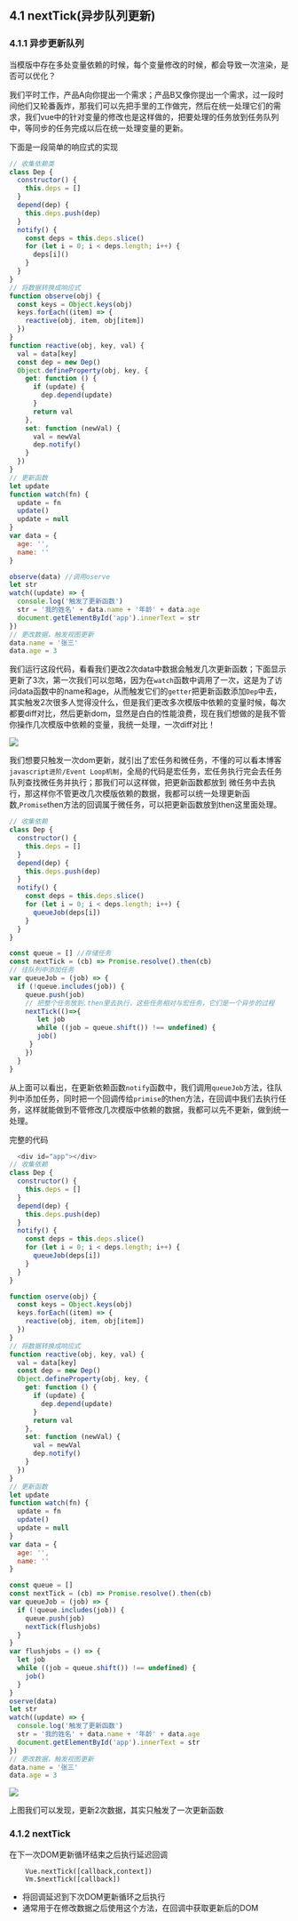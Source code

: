 ## 4.1 nextTick(异步队列更新)

### 4.1.1 异步更新队列

当模版中存在多处变量依赖的时候，每个变量修改的时候，都会导致一次渲染，是否可以优化？

我们平时工作，产品A向你提出一个需求；产品B又像你提出一个需求，过一段时间他们又轮番轰炸，那我们可以先把手里的工作做完，然后在统一处理它们的需求，我们vue中的针对变量的修改也是这样做的，把要处理的任务放到任务队列中，等同步的任务完成以后在统一处理变量的更新。

下面是一段简单的响应式的实现

```javascript
// 收集依赖类
class Dep {
  constructor() {
    this.deps = []
  }
  depend(dep) {
    this.deps.push(dep)
  }
  notify() {
    const deps = this.deps.slice()
    for (let i = 0; i < deps.length; i++) {
      deps[i]()
    }
  }
}
// 将数据转换成响应式
function observe(obj) {
  const keys = Object.keys(obj)
  keys.forEach((item) => {
    reactive(obj, item, obj[item])
  })
}
function reactive(obj, key, val) {
  val = data[key]
  const dep = new Dep()
  Object.defineProperty(obj, key, {
    get: function () {
      if (update) {
        dep.depend(update)
      }
      return val
    },
    set: function (newVal) {
      val = newVal
      dep.notify()
    }
  })
}
// 更新函数
let update
function watch(fn) {
  update = fn
  update()
  update = null
}
var data = {
  age: '',
  name: ''
}

observe(data) //调用oserve
let str
watch((update) => {
  console.log('触发了更新函数')
  str = '我的姓名' + data.name + '年龄' + data.age
  document.getElementById('app').innerText = str
})
// 更改数据，触发视图更新
data.name = '张三'
data.age = 3
```
我们运行这段代码，看看我们更改2次data中数据会触发几次更新函数；下面显示更新了3次，第一次我们可以忽略，因为在`watch`函数中调用了一次，这是为了访问data函数中的name和age，从而触发它们的`getter`把更新函数添加`Dep`中去，其实触发2次很多人觉得没什么，但是我们更改多次模版中依赖的变量时候，每次都要diff对比，然后更新dom，显然是白白的性能浪费，现在我们想做的是我不管你操作几次模版中依赖的变量，我统一处理，一次diff对比！

![](~@/vue/nextTick1.png)

我们想要只触发一次dom更新，就引出了宏任务和微任务，不懂的可以看本博客`javascript进阶/Event Loop机制`，全局的代码是宏任务，宏任务执行完会去任务队列查找微任务并执行；那我们可以这样做，把更新函数都放到
微任务中去执行，那这样你不管更改几次模版依赖的数据，我都可以统一处理更新函数,`Promise`then方法的回调属于微任务，可以把更新函数放到then这里面处理。

```javascript
// 收集依赖
class Dep {
  constructor() {
    this.deps = []
  }
  depend(dep) {
    this.deps.push(dep)
  }
  notify() {
    const deps = this.deps.slice()
    for (let i = 0; i < deps.length; i++) {
      queueJob(deps[i])
    }
  }
}

const queue = [] //存储任务
const nextTick = (cb) => Promise.resolve().then(cb)
// 往队列中添加任务
var queueJob = (job) => {
  if (!queue.includes(job)) {
    queue.push(job)
    // 把整个任务放到.then里去执行，这些任务相对与宏任务，它们是一个异步的过程
    nextTick(()=>{
       let job
       while ((job = queue.shift()) !== undefined) {
       job()
     }   
    })
  }
}

```

从上面可以看出，在更新依赖函数`notify`函数中，我们调用`queueJob`方法，往队列中添加任务，同时把一个回调传给`primise`的then方法，在回调中我们去执行任务，这样就能做到不管修改几次模版中依赖的数据，我都可以先不更新，做到统一处理。

完整的代码

```javascript
  <div id="app"></div>
// 收集依赖
class Dep {
  constructor() {
    this.deps = []
  }
  depend(dep) {
    this.deps.push(dep)
  }
  notify() {
    const deps = this.deps.slice()
    for (let i = 0; i < deps.length; i++) {
      queueJob(deps[i])
    }
  }
}

function oserve(obj) {
  const keys = Object.keys(obj)
  keys.forEach((item) => {
    reactive(obj, item, obj[item])
  })
}
// 将数据转换成响应式
function reactive(obj, key, val) {
  val = data[key]
  const dep = new Dep()
  Object.defineProperty(obj, key, {
    get: function () {
      if (update) {
        dep.depend(update)
      }
      return val
    },
    set: function (newVal) {
      val = newVal
      dep.notify()
    }
  })
}
// 更新函数
let update
function watch(fn) {
  update = fn
  update()
  update = null
}
var data = {
  age: '',
  name: ''
}

const queue = []
const nextTick = (cb) => Promise.resolve().then(cb)
var queueJob = (job) => {
  if (!queue.includes(job)) {
    queue.push(job)
    nextTick(flushjobs)
  }
}
var flushjobs = () => {
  let job
  while ((job = queue.shift()) !== undefined) {
    job()
  }
}
oserve(data)
let str
watch((update) => {
  console.log('触发了更新函数')
  str = '我的姓名' + data.name + '年龄' + data.age
  document.getElementById('app').innerText = str
})
// 更改数据，触发视图更新
data.name = '张三'
data.age = 3
```
![](~@/vue/nextTick2.png)

上图我们可以发现，更新2次数据，其实只触发了一次更新函数

### 4.1.2 nextTick

在下一次DOM更新循环结束之后执行延迟回调

```javacsript
    Vue.nextTick([callback,context])
    Vm.$nextTick([callback])
```
-  将回调延迟到下次DOM更新循环之后执行
-  通常用于在修改数据之后使用这个方法，在回调中获取更新后的DOM
